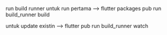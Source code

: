 run build runner
untuk run pertama 
--> flutter packages pub run build_runner build

untuk update existin
--> flutter pub run build_runner watch
